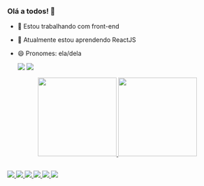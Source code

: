 ### Olá a todos! 👋



- 🔭 Estou trabalhando com front-end
- 🌱 Atualmente estou aprendendo ReactJS
- 😄 Pronomes: ela/dela


  
  <a href = "mailto:efernandes.amanda@gmail.com"><img src="https://img.shields.io/badge/-Gmail-%23333?style=for-the-badge&logo=gmail&logoColor=white" target="_blank"></a>
  <a href="https://www.linkedin.com/in/amandaestrela" target="_blank"><img src="https://img.shields.io/badge/-LinkedIn-%230077B5?style=for-the-badge&logo=linkedin&logoColor=white" target="_blank"></a> 


<div align="center">
  <a href="https://github.com/amanda-estrela">
  <img height="180em" src="https://github-readme-stats.vercel.app/api?username=amanda-estrela&show_icons=true&theme=dracula&include_all_commits=true&count_private=true"/>
  <img height="180em" src="https://github-readme-stats.vercel.app/api/top-langs/?username=amanda-estrela&layout=compact&langs_count=7&theme=dracula"/>
</div>



  
##

  
  <div>
    <img allign="center" src="https://img.shields.io/badge/HTML5-E34F26?style=for-the-badge&logo=html5&logoColor=white">
    <img allign="center" src="https://img.shields.io/badge/CSS3-1572B6?style=for-the-badge&logo=css3&logoColor=white">
    <img allign="center" src="https://img.shields.io/badge/Sass-CC6699?style=for-the-badge&logo=sass&logoColor=white">
    <img allign="center" src="https://img.shields.io/badge/JavaScript-F7DF1E?style=for-the-badge&logo=javascript&logoColor=black">
    <img allign="center" src="https://img.shields.io/badge/React-20232A?style=for-the-badge&logo=react&logoColor=61DAFB">
    <img allign="center" src="https://img.shields.io/badge/Netlify-00C7B7?style=for-the-badge&logo=netlify&logoColor=white">
  


